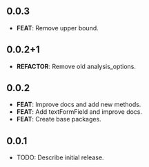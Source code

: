 ## 0.0.3

 - **FEAT**: Remove upper bound.

## 0.0.2+1

 - **REFACTOR**: Remove old analysis_options.

## 0.0.2

 - **FEAT**: Improve docs and add new methods.
 - **FEAT**: Add textFormField and improve docs.
 - **FEAT**: Create base packages.

## 0.0.1

* TODO: Describe initial release.

